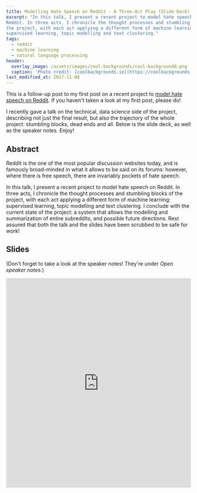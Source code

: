 ```yaml
---
title: Modelling Hate Speech on Reddit - A Three-Act Play (Slide Deck)
excerpt: "In this talk, I present a recent project to model hate speech on
Reddit. In three acts, I chronicle the thought processes and stumbling blocks of
the project, with each act applying a different form of machine learning:
supervised learning, topic modelling and text clustering."
tags:
  - reddit
  - machine learning
  - natural language processing
header:
  overlay_image: /assets/images/cool-backgrounds/cool-background8.png
  caption: 'Photo credit: [coolbackgrounds.io](https://coolbackgrounds.io/)'
last_modified_at: 2017-11-08
---
```


This is a follow-up post to my first post on a recent project to [model hate
speech on Reddit](https://eigenfoo.xyz/reddit-clusters/). If you haven't taken a
look at my first post, please do!

I recently gave a talk on the technical, data science side of the project,
describing not just the final result, but also the trajectory of the whole
project: stumbling blocks, dead ends and all. Below is the slide deck, as well
as the speaker notes. Enjoy!

## Abstract

Reddit is the one of the most popular discussion websites today, and is famously
broad-minded in what it allows to be said on its forums: however, where there is
free speech, there are invariably pockets of hate speech.

In this talk, I present a recent project to model hate speech on Reddit. In
three acts, I chronicle the thought processes and stumbling blocks of the
project, with each act applying a different form of machine learning: supervised
learning, topic modelling and text clustering. I conclude with the current state
of the project: a system that allows the modelling and summarization of entire
subreddits, and possible future directions. Rest assured that both the talk and
the slides have been scrubbed to be safe for work!

## Slides

(Don't forget to take a look at the speaker notes! They're under _Open speaker
notes_.)

<style>
.responsive-wrap iframe{ max-width: 100%;}
</style>
<div class="responsive-wrap">
<!-- this is the embed code provided by Google -->
<iframe src="https://docs.google.com/presentation/d/e/2PACX-1vS9wBAwScepPz3vmvyMrq-osBfIGzL7C3wArXmL3ky_A2dfaqlVSshTz2CyHuMibQBX3Ej6QCsZ0qv_/embed?start=false&loop=false&delayms=3000" frameborder="0" width="960" height="569" allowfullscreen="true" mozallowfullscreen="true" webkitallowfullscreen="true"></iframe>
<!-- Google embed ends -->
</div>
